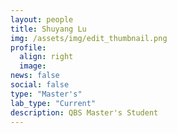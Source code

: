```yaml
---
layout: people
title: Shuyang Lu
img: /assets/img/edit_thumbnail.png
profile:
  align: right
  image:
news: false
social: false
type: "Master's"
lab_type: "Current"
description: QBS Master's Student
---
```

